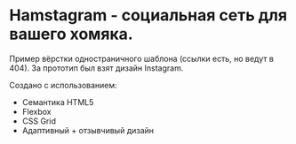 <h1> Hamstagram - социальная сеть для вашего хомяка. </h1>

<p> Пример вёрстки одностраничного шаблона (ссылки есть, но ведут в 404). За прототип был взят дизайн Instagram. </p>
<p> Создано с использованием: </p>
<ul>
    <li>
        Семантика HTML5
    </li>  
    <li>
        Flexbox
    </li>
    <li>
        CSS Grid
    </li>
    <li>
        Адаптивный + отзывчивый дизайн
    </li>
</ul>
